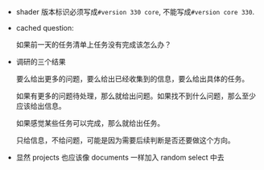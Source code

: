 * shader 版本标识必须写成`#version 330 core`, 不能写成`#version core 330`.

* cached question:

    如果前一天的任务清单上任务没有完成该怎么办？

* 调研的三个结果

    要么给出更多的问题，要么给出已经收集到的信息，要么给出具体的任务。

    如果有更多的问题待处理，那么就给出问题。如果找不到什么问题，那么至少应该给出信息。

    如果感觉某些任务可以完成，那么就给出任务。

    只给信息，不给问题，可能是因为需要后续判断是否还要做这个方向。

* 显然 projects 也应该像 documents 一样加入 random select 中去